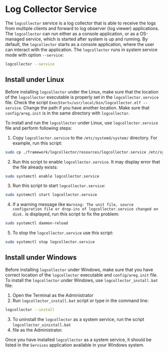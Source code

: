 # Log Collector Service

The `logcollector` service is a log collector that is able to receive the logs from
multiple clients and forward to log observer (log viewer) applications.
The `logcollector` can run either as a console application, or as a OS-managed service,
which is started after system is up and running. By default, the `logcollector` starts as a console application,
where the user can interact with the application. The `logcollector` runs in system service mode with
option `--service`:
```bash
logcollector --service
```

## Install under Linux

Before installing `logcollector` under the Linux, make sure that the location of the `logcollector` executable
is properly set in the `logcollector.service` file.
Check the script `ExecStart=/usr/local/bin/logcollector.elf --service`.
Change the path if you have another location. Make sure that `config/areg.init` is
in the same directory with `logcollector`.

To install and run the `logcollector` under Linux, use `logcollector.service` file and perform following steps:
1. Copy `logcollector.service` to the `/etc/systemd/system/` directory. For example, run this script:
```bash
sudo cp ./framework/logcollector/resources/logcollector.service /etc/systemd/system/
```
2. Run this script to enable `logcollector.service`. It may display error that the file already exists:
```bash
sudo systemctl enable logcollector.service
```
3. Run this script to start `logcollector.service`:
```bash
sudo systemctl start logcollector.service
```
4. If a warning message like `Warning: The unit file, source configuration file or drop-ins of logcollector.service changed on disk.` is
displayed, run this script to fix the problem:
```bash
sudo systemctl daemon-reload
```
5. To stop the `logcollector.service` use this script:
```bash
sudo systemctl stop logcollector.service
```

## Install under Windows

Before installing `logcollector` under Windows, make sure that you have correct 
location of the `logcollector` executable and `config/areg.init` file. 
To install the `logcollector` under Windows, use `logcollector_install.bat` file:
1. Open the Terminal as the Administrator
2. Run `logcollector_install.bat` script or type in the command line:
```bash
logcollector --install
```
3. To uninstall the `logcollector` as a system service, run the script `logcollector_uinistall.bat`
3. file as the Administrator.

Once you have installed `logcollector` as a system service, it should be listed in the `Services`
application available in your Windows system.

